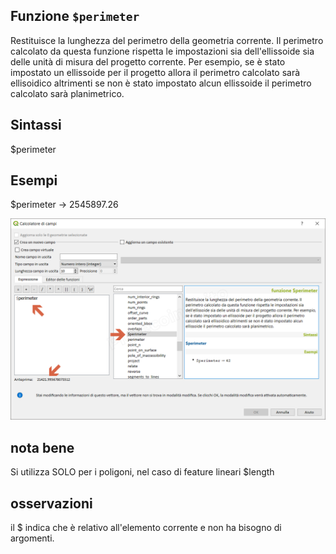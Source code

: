 ## Funzione `$perimeter`

Restituisce la lunghezza del perimetro della geometria corrente. Il perimetro calcolato da questa funzione rispetta le impostazioni sia dell'ellissoide sia delle unità di misura del progetto corrente. Per esempio, se è stato impostato un ellissoide per il progetto allora il perimetro calcolato sarà ellisoidico altrimenti se non è stato impostato alcun ellissoide il perimetro calcolato sarà planimetrico.

## Sintassi

$perimeter

## Esempi

$perimeter → 2545897.26

![](/img/geometria/_perimeter/_perimeter1.png)

## nota bene

Si utilizza SOLO per i poligoni, nel caso di feature lineari $length 

## osservazioni

il $ indica che è relativo all'elemento corrente e non ha bisogno di argomenti.